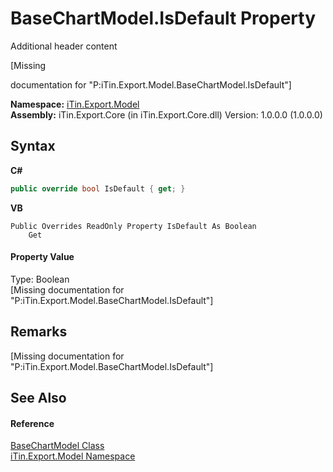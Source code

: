 # BaseChartModel.IsDefault Property 
Additional header content 

\[Missing <summary> documentation for "P:iTin.Export.Model.BaseChartModel.IsDefault"\]

**Namespace:**&nbsp;<a href="N_iTin_Export_Model">iTin.Export.Model</a><br />**Assembly:**&nbsp;iTin.Export.Core (in iTin.Export.Core.dll) Version: 1.0.0.0 (1.0.0.0)

## Syntax

**C#**<br />
``` C#
public override bool IsDefault { get; }
```

**VB**<br />
``` VB
Public Overrides ReadOnly Property IsDefault As Boolean
	Get
```


#### Property Value
Type: Boolean<br />\[Missing <value> documentation for "P:iTin.Export.Model.BaseChartModel.IsDefault"\]

## Remarks
\[Missing <remarks> documentation for "P:iTin.Export.Model.BaseChartModel.IsDefault"\]

## See Also


#### Reference
<a href="T_iTin_Export_Model_BaseChartModel">BaseChartModel Class</a><br /><a href="N_iTin_Export_Model">iTin.Export.Model Namespace</a><br />